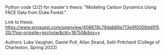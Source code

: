 Python code (2/2) for master's thesis: "Modeling Carbon Dynamics Using FACE Data from Duke Forest."

Link to thesis: https://www.proquest.com/openview/408678c79dab66e713e9f0059dd91520/1?pq-origsite=gscholar&cbl=18750&diss=y

Authors: Luke Vaughan, Daniel Poll, Allan Strand, Seth Pritchard (College of Charleston, Spring 2022)
